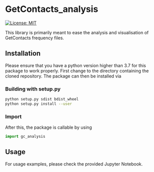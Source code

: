 # GetContacts_analysis

[![License: MIT](https://img.shields.io/badge/License-MIT-yellow.svg)](https://opensource.org/licenses/MIT)

This library is primarily meant to ease the analysis and visualisation of 
GetContacts frequency files. 

## Installation

Please ensure that you have a python version higher than 3.7 for this package to
work properly. First change to the directory containing the cloned repository. The
package can then be installed via

### Building with setup.py

```bash
python setup.py sdist bdist_wheel
python setup.py install --user
```

### Import

After this, the package is callable by using

```python
import gc_analysis
```

## Usage

For usage examples, please check the provided Jupyter Notebook.

<!---
## License Info

When using the code in a publication, please cite:
[]()
--->
